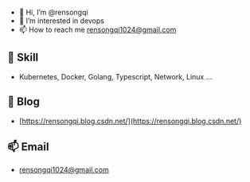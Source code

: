 <!---
rensongqi/rensongqi is a ✨ special ✨ repository because its `README.md` (this file) appears on your GitHub profile.
You can click the Preview link to take a look at your changes.
--->
- 👋 Hi, I’m @rensongqi
- 👀 I’m interested in devops
- 📫 How to reach me rensongqi1024@gmail.com

## 🔭  Skill

- Kubernetes, Docker, Golang, Typescript, Network, Linux ...

## 💬  Blog

- [https://rensongqi.blog.csdn.net/](https://rensongqi.blog.csdn.net/)

## 📫  Email

- rensongqi1024@gmail.com

